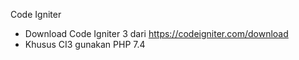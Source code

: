 Code Igniter
- Download Code Igniter 3 dari https://codeigniter.com/download
- Khusus CI3 gunakan PHP 7.4